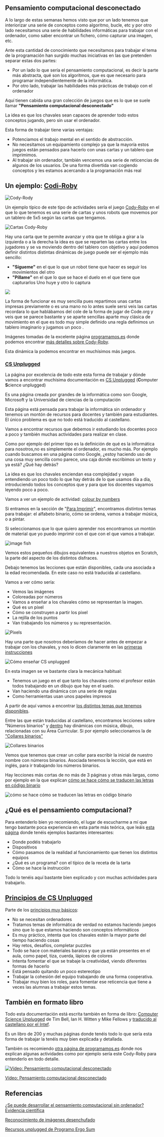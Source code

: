 ## Pensamiento computacional desconectado


A lo largo de estas semanas hemos visto que por un lado tenemos que interiorizar una serie de conceptos como algoritmo, bucle, etc y por otro lado necesitamos una serie de habilidades informáticas para trabajar con el ordenador, como saber encontrar un fichero, cómo capturar una imagen, etc. 

Ante esta cantidad de conocimiento que necesitamos para trabajar el tema de la programación han surgido muchas iniciativas en las que pretenden separar estas dos partes: 

* Por un lado lo que sería el pensamiento computacional, es decir la parte más abstracta, qué son los algoritmos, que es que necesario para programar independientemente de la informática.
* Por otro lado, trabajar las habilidades más prácticas de trabajo con el ordenador 

Aquí tienen cabida una gran colección de juegos que es lo que se suele llamar **"Pensamiento computacional desconectado"** 

La idea es que los chavales sean capaces de aprender todo estos conceptos jugando, pero sin usar el ordenador.

Esta forma de trabajar tiene varias ventajas: 

* Potenciamos el trabajo mental en el sentido de abstracción.  
* No necesitamos un equipamiento complejo ya que la mayoría estos juegos están pensados para hacerlo con unas cartas y un tablero que imprimimos.
* Al trabajar sin ordenador, también vencemos una serie de reticencias de algunos de los usuarios. De una forma divertida van cogiendo conceptos y les estamos acercando a la programación más real

## Un ejemplo: [Codi-Roby](http://www.codeweek.it/cody-roby-en/)

![Cody-Rody](./images/g4247-5-1024x512.png)

Un ejemplo típico de este tipo de actividades sería el juego [Cody-Roby](http://codeweek.it/cody-roby-en/) en el que lo que tenemos es una serie de cartas y unos robots que movemos por un tablero de 5x5 según las cartas que tengamos.

![Cartas Cody-Roby](./images/cartascody.jpeg)

Hay una carta que te permite avanzar y otra que te obliga a girar a la izquierda o a la derecha la idea es que se reparten las cartas entre los jugadores y se va moviendo dentro del tablero con objetivo y aquí podemos definir distintos distintas dinámicas de juego puede ser el ejemplo más sencillo:

* **"Sígueme"** en el que lo que un robot tiene que hacer es seguir los movimientos del otro 
* **"Píllame"**  en el que lo que se hace el duelo en el que tiene que capturarlos Uno huye y otro lo captura 

![](./images/codyRobycompleto-1-400x273.png)

La forma de funcionar es muy sencilla pues repartimos unas cartas impresas previamente o es una mano no lo antes suele sersi veis las cartas recordara lo que hablábamos del cole de la forma de jugar de Code.org y veis que se parece bastante y se aparte sencillas aparte muy clásica de movimiento en el que es todo muy simple definido una regla definimos un tablero imaginario y jugamos un poco .

Imágenes tomadas de la excelente página [programamos.es](https://programamos.es) donde podemos encontrar [más detalles sobre Cody-Roby](http://programamos.es/hack/unplugged/).

Esta dinámica la podemos encontrar en muchísimos más juegos. 


### [CS Unplugged](https://csunplugged.org/)

La página por excelencia de todo este esta forma de trabajar y dónde vamos a encontrar muchísima documentación es [CS Unplugged](https://csunplugged.org/) (**C**omputer **S**cience unplugged) 

Es una página creada por grandes de la informática como son Google, Microsoft y la Universidad de ciencias de la computación 

Esta página está pensada para trabajar la informática sin ordenador y tenemos un montón de recursos para docentes y también para estudiantes. El único problema es que no todo está traducido al castellano. 

Vamos a encontrar recursos que debemos ir estudiando los docentes poco a poco y también muchas actividades para realizar en clase.

Como por ejemplo del primer tipo es la definición de qué es la informática para nosotros,no es simplemente el ordenador, es mucho más. Por ejemplo cuando buscamos en una página como Google, ¿estoy haciendo uso de una cosa muy sencilla como parece, una caja donde escribimos un texto y ya está? ¿Qué hay detrás? 

La idea es que los chavales enciendan esa complejidad y vayan entendiendo un poco todo lo que hay detrás de lo que usamos día a día, introduciendo todos los conceptos que y para que los docentes vayamos leyendo poco a poco.

Vamos a ver un ejemplo de actividad: [colour by numbers](https://csunplugged.org/en/topics/image-representation/unit-plan/colour-by-numbers/)

Si entramos en la sección de "[Para Imprimir](https://csunplugged.org/es/resources/)", encontramos distintos temas para trabajar: el alfabeto binario, cómo se ordena, vamos a trabajar música, o a pintar.

Si seleccionamos que lo que quiero aprender nos encontramos un montón de material que yo puedo imprimir con el que con el que vamos a  trabajar.

![image fish](https://storage.googleapis.com/cs-unplugged.appspot.com/static/img/resources/pixel-painter/thumbnails/es/pixel-painter-image-fish-method-black-white-paper_size-a4.png)

Vemos estos pequeños dibujos equivalentes a nuestros objetos en Scratch, la parte del  aspecto de los distintos disfraces.

Debajo tenemos las lecciones que están disponibles, cada una asociada a la edad recomendada. En este caso no está traducida al castellano. 

Vamos a ver cómo sería: 

* Vemos las imágenes
* Coloreadas por números
* Vamos a enseñar a los chavales cómo se representan la imagen.
* Qué es un píxel 
* Cómo se construyen a partir los pixel
* La rejilla de los puntos
* Van trabajando los números y su representación.

![Pixels](https://storage.googleapis.com/cs-unplugged.appspot.com/static/img/topics/letter-zooming-to-pixels.png)

Hay una parte que nosotros deberíamos de hacer antes de empezar a trabajar con los chavales, y nos lo dicen claramente en las [primeras instrucciones](https://csunplugged.org/es/how-do-i-teach-cs-unplugged/)

![Cómo enseñar CS unplugged](https://storage.googleapis.com/cs-unplugged.appspot.com/static/img/general/what-is-csu.png)

En esta imagen se ve bastante clara la mecánica habitual:

* Tenemos un juego en el que tanto los chavales como el profesor están todos trabajando en un dibujo que hay en el suelo.
* Van haciendo una dinámica con una serie de reglas
* Como herramientas usan unos papeles impresos

A partir de aquí vamos a encontrar [los distintos temas que tenemos disponibles](https://csunplugged.org/es/topics/).

Entre las que están traducidas al castellano, encontramos lecciones sobre "Números binarios" y [dentro](https://csunplugged.org/es/topics/binary-numbers/) hay dinámicas con música, dibujo, relacionadas con su Área Curricular. Si por ejemplo seleccionamos la de ["Collares binarios"](https://csunplugged.org/es/topics/binary-numbers/integrations/binary-name-necklaces/)

![Collares binarios](https://storage.googleapis.com/cs-unplugged.appspot.com/static/img/topics/col_binary_necklace_copy.png)

Vemos que tenemos que crear un collar para escribir la inicial de nuestro nombre con números binarios. Asociada tenemos la lección, que está en inglés, para ir trabajando los números binarios.

Hay lecciones más cortas de no más de 3 páginas y otras más largas, como por ejemplo en la que explican [cómo se hace cómo se traducen las letras en código binario](https://csunplugged.org/en/topics/binary-numbers/unit-plan/codes-for-letters-using-binary-representation/) 

![cómo se hace cómo se traducen las letras en código binario](https://storage.googleapis.com/cs-unplugged.appspot.com/static/img/topics/col_binary_robot_boy_convo.png)


## ¿Qué es el pensamiento computacional?

Para entenderlo bien yo recomiendo, el lugar de escucharme a mí que tengo bastante poca experiencia en esta parte más teórica, que leáis [esta página](https://csunplugged.org/es/computational-thinking/) donde tenéis ejemplos bastantes interesantes:

* Donde podéis trabajarlo
* Dispositivos
* Cómo pasamos de la realidad al funcionamiento que tienen los distintos equipos
* ¿Qué es un programa? con el típico de la receta de la tarta
* Cómo se hace la instrucción 

Todo lo tenéis aquí bastante bien explicado y con muchas actividades para trabajarlo.

## [Principios de CS Unplugged](https://csunplugged.org/es/principles/)

Parte de los [principios muy básicos](https://csunplugged.org/es/principles/):

* No se necesitan ordenadores 
* Tratamos temas de informática de verdad no estamos haciendo juegos sino que lo que estamos haciendo son conceptos informáticos 
* Es muy práctico, intenta que los chavales estén la mayor parte del tiempo haciendo cosas 
* Hay retos, desafíos, completar puzzles
* Todo se hace con materiales baratos y que ya están presentes en el aula, como papel, tiza, cuerda, lápices de colores
* Intenta fomentar el que se trabaje la creatividad, viendo diferentes formas de hacerlo 
* Está pensado quitando un poco estereotipo 
* Trabajar la cohesión del equipo trabajando de una forma cooperativa.
* Trabajar muy bien los roles, para fomentar ese reticencia que tiene a veces las alumnas a trabajar estos temas.

## También en formato libro

Todo esta documentación está escrita también en forma de libro: [Computer Science Unplugged](https://classic.csunplugged.org/wp-content/uploads/2014/12/unpluggedTeachersDec2008-Spanish-master-ar-12182008.pdf) de Tim Bell, Ian H. Witten y Mike Fellows y [traducido al castellano por el Intef](http://code.intef.es/computer-science-unplugged/). 

Es un libro de 200 y muchas páginas donde tenéis todo lo que sería esta forma de trabajar la tenéis muy bien explicada y detallada.

También os recomiendo [otra página de programamos.es](http://programamos.es/hack/unplugged/) donde nos explican algunas actividades como por ejemplo sería este Cody-Roby para entenderlo en todo detalle.

[![Vídeo: Pensamiento computacional desconectado](https://img.youtube.com/vi/zE_8EhmpoYE/0.jpg)](https://youtu.be/zE_8EhmpoYE)


[Vídeo: Pensamiento computacional desconectado](https://youtu.be/zE_8EhmpoYE)


## Referencias

[¿Se puede desarrollar el pensamiento computacional sin ordenador? Evidencia científica](https://intef.es/Noticias/se-puede-desarrollar-el-pensamiento-computacional-sin-ordenador-evidencia-cientifica/)


[Reconocimiento de imágenes desenchufado](http://code.intef.es/crea-tu-actividad-desenchufada-para-reconocimiento-de-imagenes-utilizando-la-inteligencia-artificial/)

[Recursos unplugged de Programo Ergo Sum](https://www.programoergosum.es/tutoriales/tags/unplugged/)
